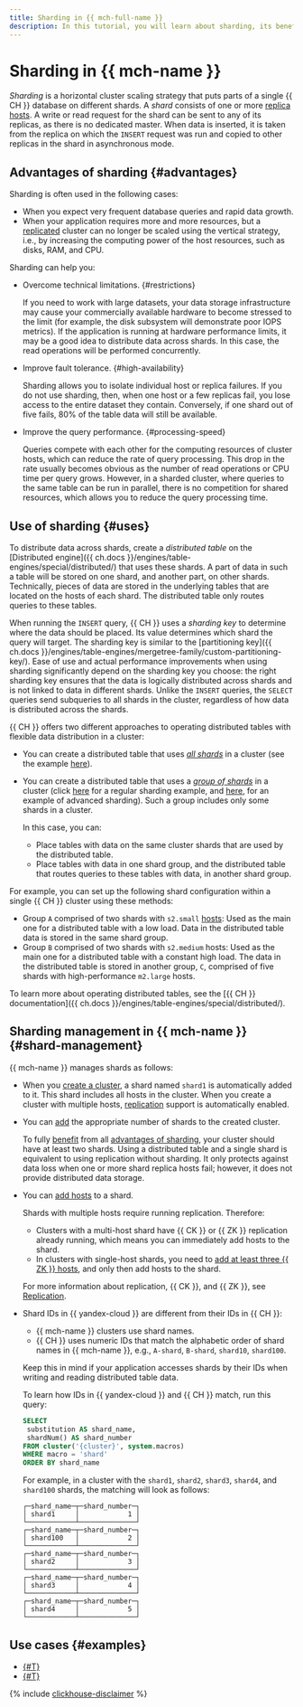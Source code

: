 ```yaml
---
title: Sharding in {{ mch-full-name }}
description: In this tutorial, you will learn about sharding, its benefits, use cases, and how sharding is managed in {{ mch-name }}.
---
```


# Sharding in {{ mch-name }}

_Sharding_ is a horizontal cluster scaling strategy that puts parts of a single {{ CH }} database on different shards. A _shard_ consists of one or more [replica hosts](replication.md). A write or read request for the shard can be sent to any of its replicas, as there is no dedicated master. When data is inserted, it is taken from the replica on which the `INSERT` request was run and copied to other replicas in the shard in asynchronous mode.

## Advantages of sharding {#advantages}

Sharding is often used in the following cases:
- When you expect very frequent database queries and rapid data growth.
- When your application requires more and more resources, but a [replicated](replication.md) cluster can no longer be scaled using the vertical strategy, i.e., by increasing the computing power of the host resources, such as disks, RAM, and CPU.

Sharding can help you:
- Overcome technical limitations. {#restrictions}

  If you need to work with large datasets, your data storage infrastructure may cause your commercially available hardware to become stressed to the limit (for example, the disk subsystem will demonstrate poor IOPS metrics). If the application is running at hardware performance limits, it may be a good idea to distribute data across shards. In this case, the read operations will be performed concurrently.

- Improve fault tolerance. {#high-availability}

  Sharding allows you to isolate individual host or replica failures. If you do not use sharding, then, when one host or a few replicas fail, you lose access to the entire dataset they contain. Conversely, if one shard out of five fails, 80% of the table data will still be available.

- Improve the query performance. {#processing-speed}

  Queries compete with each other for the computing resources of cluster hosts, which can reduce the rate of query processing. This drop in the rate usually becomes obvious as the number of read operations or CPU time per query grows. However, in a sharded cluster, where queries to the same table can be run in parallel, there is no competition for shared resources, which allows you to reduce the query processing time.

## Use of sharding {#uses}

To distribute data across shards, create a _distributed table_ on the [Distributed engine]({{ ch.docs }}/engines/table-engines/special/distributed/) that uses these shards. A part of data in such a table will be stored on one shard, and another part, on other shards. Technically, pieces of data are stored in the underlying tables that are located on the hosts of each shard. The distributed table only routes queries to these tables.

When running the `INSERT` query, {{ CH }} uses a _sharding key_ to determine where the data should be placed. Its value determines which shard the query will target. The sharding key is similar to the [partitioning key]({{ ch.docs }}/engines/table-engines/mergetree-family/custom-partitioning-key/). Ease of use and actual performance improvements when using sharding significantly depend on the sharding key you choose: the right sharding key ensures that the data is logically distributed across shards and is not linked to data in different shards. Unlike the `INSERT` queries, the `SELECT` queries send subqueries to all shards in the cluster, regardless of how data is distributed across the shards.

{{ CH }} offers two different approaches to operating distributed tables with flexible data distribution in a cluster:
- You can create a distributed table that uses [_all shards_](../operations/shards.md) in a cluster (see the example [here](../tutorials/sharding.md#shard-example)).
- You can create a distributed table that uses a [_group of shards_](../operations/shard-groups.md) in a cluster (click [here](../tutorials/sharding.md#shard-groups-example) for a regular sharding example, and [here](../tutorials/sharding.md#shard-groups-advanced-example), for an example of advanced sharding). Such a group includes only some shards in a cluster.

  In this case, you can:
  - Place tables with data on the same cluster shards that are used by the distributed table.
  - Place tables with data in one shard group, and the distributed table that routes queries to these tables with data, in another shard group.

For example, you can set up the following shard configuration within a single {{ CH }} cluster using these methods:
- Group `A` comprised of two shards with `s2.small` [hosts](instance-types.md): Used as the main one for a distributed table with a low load. Data in the distributed table data is stored in the same shard group.
- Group `B` comprised of two shards with `s2.medium` hosts: Used as the main one for a distributed table with a constant high load. The data in the distributed table is stored in another group, `C`, comprised of five shards with high-performance `m2.large` hosts.

To learn more about operating distributed tables, see the [{{ CH }} documentation]({{ ch.docs }}/engines/table-engines/special/distributed/).

## Sharding management in {{ mch-name }} {#shard-management}

{{ mch-name }} manages shards as follows:
- When you [create a cluster](../operations/cluster-create.md), a shard named `shard1` is automatically added to it. This shard includes all hosts in the cluster. When you create a cluster with multiple hosts, [replication](./replication.md) support is automatically enabled.

- You can [add](../operations/shards.md#add-shard) the appropriate number of shards to the created cluster.

  To fully [benefit](#uses) from all [advantages of sharding](#advantages), your cluster should have at least two shards. Using a distributed table and a single shard is equivalent to using replication without sharding. It only protects against data loss when one or more shard replica hosts fail; however, it does not provide distributed data storage.

- You can [add hosts](../operations/hosts.md#add-host) to a shard.

    Shards with multiple hosts require running replication. Therefore:

    * Clusters with a multi-host shard have {{ CK }} or {{ ZK }} replication already running, which means you can immediately add hosts to the shard.
    * In clusters with single-host shards, you need to [add at least three {{ ZK }} hosts](../operations/zk-hosts.md#add-zk), and only then add hosts to the shard.

    For more information about replication, {{ CK }}, and {{ ZK }}, see [Replication](replication.md).

- Shard IDs in {{ yandex-cloud }} are different from their IDs in {{ CH }}:

    * {{ mch-name }} clusters use shard names.
    * {{ CH }} uses numeric IDs that match the alphabetic order of shard names in {{ mch-name }}, e.g., `A-shard`, `B-shard`, `shard10`, `shard100`.

    Keep this in mind if your application accesses shards by their IDs when writing and reading distributed table data.

    To learn how IDs in {{ yandex-cloud }} and {{ CH }} match, run this query:

    ```sql
    SELECT
     substitution AS shard_name,
     shardNum() AS shard_number
    FROM cluster('{cluster}', system.macros)
    WHERE macro = 'shard'
    ORDER BY shard_name
    ```

    For example, in a cluster with the `shard1`, `shard2`, `shard3`, `shard4`, and `shard100` shards, the matching will look as follows:

    ```text
    ┌─shard_name─┬─shard_number─┐
    │ shard1     │            1 │
    └────────────┴──────────────┘
    ┌─shard_name─┬─shard_number─┐
    │ shard100   │            2 │
    └────────────┴──────────────┘
    ┌─shard_name─┬─shard_number─┐
    │ shard2     │            3 │
    └────────────┴──────────────┘
    ┌─shard_name─┬─shard_number─┐
    │ shard3     │            4 │
    └────────────┴──────────────┘
    ┌─shard_name─┬─shard_number─┐
    │ shard4     │            5 │
    └────────────┴──────────────┘
    ```

## Use cases {#examples}

* [{#T}](../tutorials/sharding.md)
* [{#T}](../tutorials/mch-mch-resharding.md)

{% include [clickhouse-disclaimer](../../_includes/clickhouse-disclaimer.md) %}
